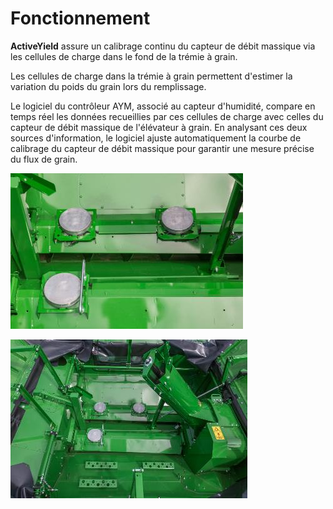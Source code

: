 # Fonctionnement

**ActiveYield** assure un calibrage continu du capteur de débit massique via les cellules de charge dans le fond de la trémie à
grain.

Les cellules de charge dans la trémie à grain permettent d'estimer la variation du poids du grain lors du remplissage.

 Le logiciel du contrôleur AYM, associé au capteur d'humidité, compare en temps réel les données recueillies par ces cellules de charge avec celles du capteur de débit massique de l'élévateur à grain. En analysant ces deux sources d'information, le logiciel ajuste automatiquement la courbe de calibrage du capteur de débit massique pour garantir une mesure précise du flux de grain.

![../images/img2.jpg](../images/img2.jpg)

![../images/img3.jpg](../images/img3.jpg)